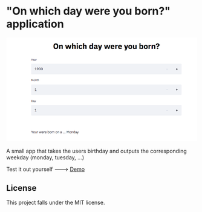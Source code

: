 # "On which day were you born?" application


<p align="center">
    <a href="https://github.com/MaximilianFreitag/birthday_calculator">
        <img src="https://github.com/MaximilianFreitag/birthday_calculator/blob/main/birth.png">
    </a>
</p>


A small app that takes the users birthday and outputs the corresponding weekday (monday, tuesday, ...)


Test it out yourself ---> [Demo](https://share.streamlit.io/maximilianfreitag/birthday_calculator/main/birthday_calculator.py)


## License
This project falls under the MIT license.
